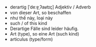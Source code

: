 
- derartig	[ˈdeːɐ̯ˌʔaʁtɪç]	Adjektiv / Adverb	
- von dieser Art, so beschaffen	
- như thế này, loại này	
- such / of this kind	
- Derartige Fälle sind leider häufig.	
- Art (type), so eine Art (such kind)	
- articulus (type/form)